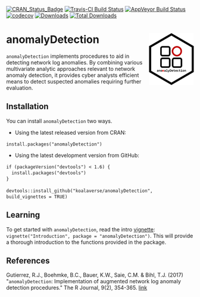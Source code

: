 
<!-- README.md is generated from README.Rmd. Please edit that file -->
[![CRAN\_Status\_Badge](https://www.r-pkg.org/badges/version/anomalyDetection)](https://cran.r-project.org/package=anomalyDetection) [![Travis-CI Build Status](https://travis-ci.org/koalaverse/anomalyDetection.svg?branch=master)](https://travis-ci.org/koalaverse/anomalyDetection) [![AppVeyor Build Status](https://ci.appveyor.com/api/projects/status/github/bradleyboehmke/anomalyDetection?branch=master&svg=true)](https://ci.appveyor.com/project/bradleyboehmke/anomalyDetection) [![codecov](https://codecov.io/gh/koalaverse/anomalyDetection/branch/master/graph/badge.svg)](https://codecov.io/gh/koalaverse/anomalyDetection) [![Downloads](http://cranlogs.r-pkg.org/badges/anomalyDetection)](http://cranlogs.r-pkg.org/badges/anomalyDetection) [![Total Downloads](http://cranlogs.r-pkg.org/badges/grand-total/anomalyDetection)](http://cranlogs.r-pkg.org/badges/grand-total/anomalyDetection)

anomalyDetection <img src="tools/anomalyDetection-logo.png" align="right" width="120" height="139" />
=====================================================================================================

`anomalyDetection` implements procedures to aid in detecting network log anomalies. By combining various multivariate analytic approaches relevant to network anomaly detection, it provides cyber analysts efficient means to detect suspected anomalies requiring further evaluation.

Installation
------------

You can install `anomalyDetection` two ways.

-   Using the latest released version from CRAN:

<!-- -->

    install.packages("anomalyDetection")

-   Using the latest development version from GitHub:

<!-- -->

    if (packageVersion("devtools") < 1.6) {
      install.packages("devtools")
    }

    devtools::install_github("koalaverse/anomalyDetection", build_vignettes = TRUE)

Learning
--------

To get started with `anomalyDetection`, read the intro [vignette](https://cran.r-project.org/web/packages/anomalyDetection/vignettes/Introduction.html): `vignette("Introduction", package = "anomalyDetection")`. This will provide a thorough introduction to the functions provided in the package.

References
----------

Gutierrez, R.J., Boehmke, B.C., Bauer, K.W., Saie, C.M. & Bihl, T.J. (2017) "`anomalyDetection`: Implementation of augmented network log anomaly detection procedures." The R Journal, 9(2), 354-365. [link](https://journal.r-project.org/archive/2017/RJ-2017-039/index.html)

